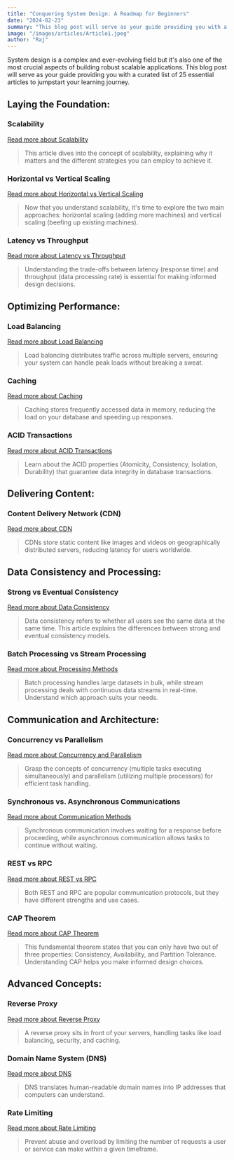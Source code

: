 ```yaml
---
title: "Conquering System Design: A Roadmap for Beginners"
date: "2024-02-23"
summary: "This blog post will serve as your guide providing you with a curated list of 25 essential articles to jumpstart your learning journey"
image: "/images/articles/Article1.jpeg"
author: "Raj"
---
```


System design is a complex and ever-evolving field but it's also one of the most crucial aspects of building robust scalable applications. This blog post will serve as your guide providing you with a curated list of 25 essential articles to jumpstart your learning journey.

## Laying the Foundation:

### Scalability
[Read more about Scalability](https://rb.gy/i0ne6l)
>This article dives into the concept of scalability, explaining why it matters and the different strategies you can employ to achieve it.

### Horizontal vs Vertical Scaling
[Read more about Horizontal vs Vertical Scaling](https://rb.gy/e4b8yp)
>Now that you understand scalability, it's time to explore the two main approaches: horizontal scaling (adding more machines) and vertical scaling (beefing up existing machines).

### Latency vs Throughput
[Read more about Latency vs Throughput](https://rb.gy/ioqfli)
>Understanding the trade-offs between latency (response time) and throughput (data processing rate) is essential for making informed design decisions.

## Optimizing Performance:

### Load Balancing
[Read more about Load Balancing](https://rb.gy/y5bbnm)
>Load balancing distributes traffic across multiple servers, ensuring your system can handle peak loads without breaking a sweat.

### Caching
[Read more about Caching](https://lnkd.in/gC9piQbJ)
>Caching stores frequently accessed data in memory, reducing the load on your database and speeding up responses.

### ACID Transactions
[Read more about ACID Transactions](https://rb.gy/kd12jw)
>Learn about the ACID properties (Atomicity, Consistency, Isolation, Durability) that guarantee data integrity in database transactions.

## Delivering Content:

### Content Delivery Network (CDN)
[Read more about CDN](https://rb.gy/eu78ck)
>CDNs store static content like images and videos on geographically distributed servers, reducing latency for users worldwide.

## Data Consistency and Processing:

### Strong vs Eventual Consistency
[Read more about Data Consistency](https://rb.gy/gd4kg6)
>Data consistency refers to whether all users see the same data at the same time. This article explains the differences between strong and eventual consistency models.

### Batch Processing vs Stream Processing
[Read more about Processing Methods](https://rb.gy/zb2xwr)
>Batch processing handles large datasets in bulk, while stream processing deals with continuous data streams in real-time. Understand which approach suits your needs.

## Communication and Architecture:

### Concurrency vs Parallelism
[Read more about Concurrency and Parallelism](https://rb.gy/vfctb8)
>Grasp the concepts of concurrency (multiple tasks executing simultaneously) and parallelism (utilizing multiple processors) for efficient task handling.

### Synchronous vs. Asynchronous Communications
[Read more about Communication Methods](https://rb.gy/bovoq6)
>Synchronous communication involves waiting for a response before proceeding, while asynchronous communication allows tasks to continue without waiting.

### REST vs RPC
[Read more about REST vs RPC](https://rb.gy/7fskpt)
>Both REST and RPC are popular communication protocols, but they have different strengths and use cases.

### CAP Theorem
[Read more about CAP Theorem](https://rb.gy/85olkv)
>This fundamental theorem states that you can only have two out of three properties: Consistency, Availability, and Partition Tolerance. Understanding CAP helps you make informed design choices.

## Advanced Concepts:

### Reverse Proxy
[Read more about Reverse Proxy](https://rb.gy/ed9re9)
>A reverse proxy sits in front of your servers, handling tasks like load balancing, security, and caching.

### Domain Name System (DNS)
[Read more about DNS](https://rb.gy/d1xl6c)
>DNS translates human-readable domain names into IP addresses that computers can understand.

### Rate Limiting
[Read more about Rate Limiting](https://rb.gy/uodx7d)
>Prevent abuse and overload by limiting the number of requests a user or service can make within a given timeframe. 